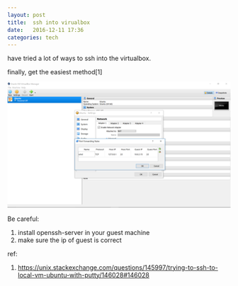 ```yaml
---
layout: post
title:  ssh into virualbox 
date:   2016-12-11 17:36 
categories: tech 
---
```

have tried a lot of ways to ssh into the virtualbox.

finally, get the easiest method[1]

<img src="/assets/img/ssh_virtualbox_port_forwarding.png" alt="Port Forwading" style="width: 800px;"/>


Be careful:

1. install openssh-server in your guest machine
2. make sure the ip of guest is correct




ref:
1. https://unix.stackexchange.com/questions/145997/trying-to-ssh-to-local-vm-ubuntu-with-putty/146028#146028

